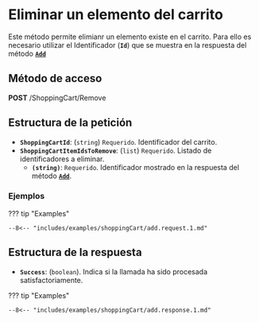 # Eliminar un elemento del carrito

Este método permite elimianr un elemento existe en el carrito. Para ello es necesario utilizar el Identificador (**``Id``**) que se muestra en la respuesta del método [**``Add``**](./add.md#estructura-de-la-respuesta)

## Método de acceso

**POST** /ShoppingCart/Remove

## Estructura de la petición

- **``ShoppingCartId``**: (``string``) ``Requerido``. Identificador del carrito.
- **``ShoppingCartItemIdsToRemove``**: (``list``) ``Requerido``. Listado de identificadores a eliminar.
    - **``(string)``**: ``Requerido``. Identificador mostrado en la respuesta del método [**``Add``**](./add.md#estructura-de-la-respuesta).

### Ejemplos

??? tip "Examples"

    --8<-- "includes/examples/shoppingCart/add.request.1.md"

## Estructura de la respuesta

- **`Success`**: (``boolean``). Indica si la llamada ha sido procesada satisfactoriamente.

??? tip "Examples"

    --8<-- "includes/examples/shoppingCart/add.response.1.md"